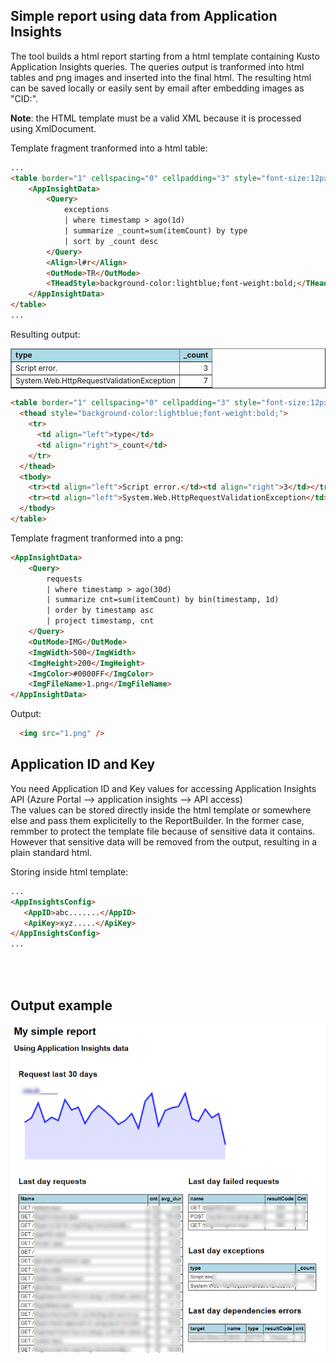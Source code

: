 ﻿## Simple report using data from Application Insights

The tool builds a html report starting from a html template containing Kusto Application Insights queries.
The queries output is tranformed into html tables and png images and inserted into the final html.
The resulting html can be saved locally or easily sent by email after embedding images as "CID:".

**Note**: the HTML template must be a valid XML because it is processed using XmlDocument.
   
Template fragment tranformed into a html table:

```html
...
<table border="1" cellspacing="0" cellpadding="3" style="font-size:12px;">
    <AppInsightData>
        <Query>
            exceptions
            | where timestamp > ago(1d)
            | summarize _count=sum(itemCount) by type
            | sort by _count desc
        </Query>
        <Align>l#r</Align>
        <OutMode>TR</OutMode>
        <THeadStyle>background-color:lightblue;font-weight:bold;</THeadStyle>
    </AppInsightData>
</table>
...
```

Resulting output:

<table border="1" cellspacing="0" cellpadding="3" style="font-size:12px;">
  <thead style="background-color:lightblue;font-weight:bold;">
    <tr>
      <td align="left">type</td>
      <td align="right">_count</td>
    </tr>
  </thead>
  <tbody>
    <tr><td align="left">Script error.</td><td align="right">3</td></tr>
    <tr><td align="left">System.Web.HttpRequestValidationException</td><td align="right">7</td></tr>
  </tbody>
</table>

```html
<table border="1" cellspacing="0" cellpadding="3" style="font-size:12px;">
  <thead style="background-color:lightblue;font-weight:bold;">
    <tr>
      <td align="left">type</td>
      <td align="right">_count</td>
    </tr>
  </thead>
  <tbody>
    <tr><td align="left">Script error.</td><td align="right">3</td></tr>
    <tr><td align="left">System.Web.HttpRequestValidationException</td><td align="right">7</td></tr>
  </tbody>
</table>
```

Template fragment tranformed into a png:

```html
<AppInsightData>
    <Query>
        requests
        | where timestamp > ago(30d)
        | summarize cnt=sum(itemCount) by bin(timestamp, 1d)
        | order by timestamp asc
        | project timestamp, cnt
    </Query>
    <OutMode>IMG</OutMode>
    <ImgWidth>500</ImgWidth>
    <ImgHeight>200</ImgHeight>
    <ImgColor>#0000FF</ImgColor>
    <ImgFileName>1.png</ImgFileName>
</AppInsightData>
```

Output:

``` html
  <img src="1.png" />
```


## Application ID and Key 
You need Application ID and Key values for accessing Application Insights API (Azure Portal --> application insights --> API access)  
The values can be stored directly inside the html template or somewhere else and pass them explicitelly to the ReportBuilder.
In the former case, remmber to protect the template file because of sensitive data it contains. 
However that sensitive data will be removed from the output, resulting in a plain standard html.

Storing inside html template:
```html
...
<AppInsightsConfig>
   <AppID>abc.......</AppID>
   <ApiKey>xyz.....</ApiKey>
</AppInsightsConfig>
...
```


<br/>
<br/>

## Output example

![Report Output](imgs/report_output.png)

